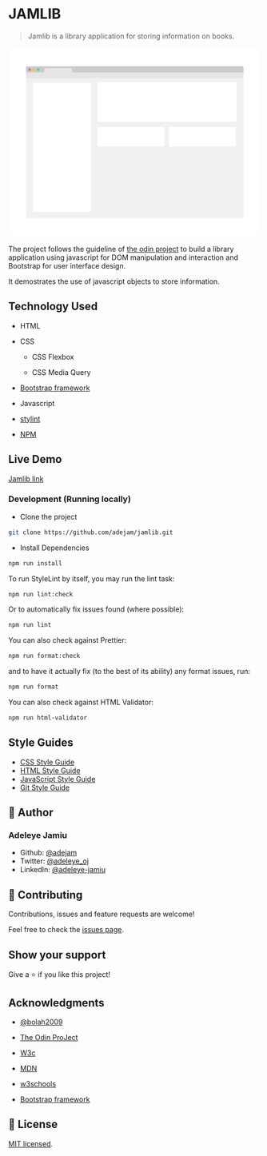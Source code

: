 # JAMLIB

> Jamlib is a library application for storing information on books.

![screenshot](./app_screenshot.png)

The project follows the guideline of [the odin project](https://www.theodinproject.com/courses/javascript/lessons/library?ref=lnav) to build a library application using javascript for DOM manipulation and interaction and Bootstrap for user interface design.

It demostrates the use of javascript objects to store information.

## Technology Used

- HTML

- CSS

   - CSS Flexbox

   - CSS Media Query

- [Bootstrap framework](https://getbootstrap.com/)

- Javascript

- [stylint](https://stylelint.io/)

- [NPM](https://www.npmjs.com/)


## Live Demo

[Jamlib link](https://adejam.github.io/jamlib/index.html)

### Development (Running locally)

- Clone the project

```bash
git clone https://github.com/adejam/jamlib.git

```

- Install Dependencies

```bash
npm run install
```

To run StyleLint by itself, you may run the lint task:

```bash
npm run lint:check
```

Or to automatically fix issues found (where possible):

```bash
npm run lint
```

You can also check against Prettier:

```bash
npm run format:check
```

and to have it actually fix (to the best of its ability) any format issues, run:

```bash
npm run format
```

You can also check against HTML Validator:

```bash
npm run html-validator
```

## Style Guides

- [CSS Style Guide](http://udacity.github.io/frontend-nanodegree-styleguide/css.html)
- [HTML Style Guide](http://udacity.github.io/frontend-nanodegree-styleguide/index.html)
- [JavaScript Style Guide](http://udacity.github.io/frontend-nanodegree-styleguide/javascript.html)
- [Git Style Guide](https://udacity.github.io/git-styleguide/)

## 👤 Author
### Adeleye Jamiu
- Github: [@adejam](http://github.com/adejam)
- Twitter: [@adeleye_oj](https://twitter.com/Adeleye_oj)
- LinkedIn: [@adeleye-jamiu](https://linkedin.com/in/adeleye-jamiu)

## 🤝 Contributing

Contributions, issues and feature requests are welcome!

Feel free to check the [issues page](../../issues).

## Show your support

Give a ⭐️ if you like this project!

## Acknowledgments

- [@bolah2009](http://github.com/bolah2009)

- [The Odin ProJect](https://www.theodinproject.com/courses/javascript/lessons/library?ref=lnav)

- [W3c](https://www.w3.org/)

- [MDN](https://developer.mozilla.org/)

- [w3schools](https://www.w3schools.com/)

- [Bootstrap framework](https://getbootstrap.com/)

## 📝 License

[MIT licensed](./LICENSE).
